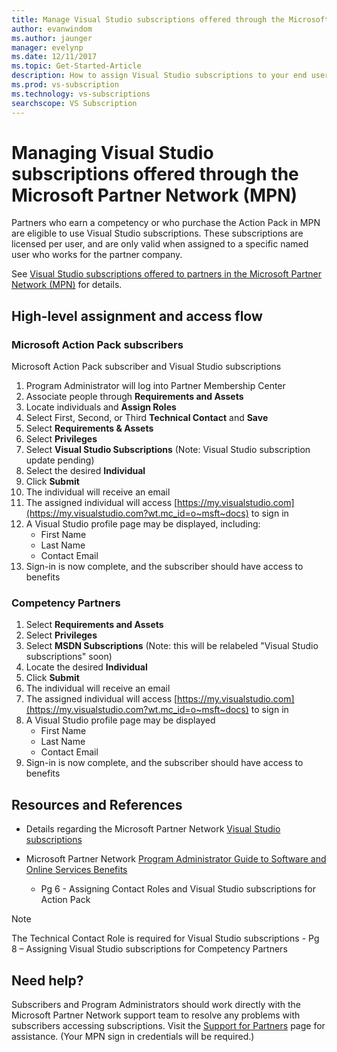 ```yaml
---
title: Manage Visual Studio subscriptions offered through the Microsoft Partner Network (MPN) | Microsoft Docs
author: evanwindom
ms.author: jaunger
manager: evelynp
ms.date: 12/11/2017
ms.topic: Get-Started-Article
description: How to assign Visual Studio subscriptions to your end users, for MPN partners.
ms.prod: vs-subscription
ms.technology: vs-subscriptions
searchscope: VS Subscription
---
```


# Managing Visual Studio subscriptions offered through the Microsoft Partner Network (MPN)

Partners who earn a competency or who purchase the Action Pack in MPN are eligible to use Visual Studio subscriptions. These subscriptions are licensed per user, and are only valid when assigned to a specific named user who works for the partner company.

See [Visual Studio subscriptions offered to partners in the Microsoft Partner Network (MPN)](program-mpn.md) for details.

## High-level assignment and access flow

### Microsoft Action Pack subscribers
Microsoft Action Pack subscriber and Visual Studio subscriptions

1. Program Administrator will log into Partner Membership Center
2. Associate people through **Requirements and Assets**
3. Locate individuals and **Assign Roles**
4. Select First, Second, or Third **Technical Contact** and **Save**
5. Select **Requirements & Assets**
6. Select **Privileges**
7. Select **Visual Studio Subscriptions** (Note: Visual Studio subscription update pending)
8. Select the desired **Individual**
9. Click **Submit**
10. The individual will receive an email
11. The assigned individual will access [https://my.visualstudio.com](https://my.visualstudio.com?wt.mc_id=o~msft~docs) to sign in
12. A Visual Studio profile page may be displayed, including:
    - First Name
    - Last Name
    - Contact Email
13. Sign-in is now complete, and the subscriber should have access to benefits


### Competency Partners
1. Select **Requirements and Assets**
2. Select **Privileges**
3. Select **MSDN Subscriptions** (Note:  this will be relabeled "Visual Studio subscriptions" soon)
4. Locate the desired **Individual**
5. Click **Submit**
6. The individual will receive an email
7. The assigned individual will access [https://my.visualstudio.com](https://my.visualstudio.com?wt.mc_id=o~msft~docs) to sign in
8. A Visual Studio profile page may be displayed
    - First Name
    - Last Name
    - Contact Email
9. Sign-in is now complete, and the subscriber should have access to benefits

## Resources and References

- Details regarding the Microsoft Partner Network [Visual Studio subscriptions](https://partner.microsoft.com/membership/msdn-subscriptions)

- Microsoft Partner Network [Program Administrator Guide to Software and Online Services Benefits](https://assets.microsoft.com/Program-Administrator-Guide-to-Software-and-Online-Services-Benefits_1.pdf)
    - Pg 6 - Assigning Contact Roles and Visual Studio subscriptions for Action Pack

> [!NOTE]
> The Technical Contact Role is required for Visual Studio subscriptions
>     - Pg 8 – Assigning Visual Studio subscriptions for Competency Partners

## Need help?
Subscribers and Program Administrators should work directly with the Microsoft Partner Network support team to resolve any problems with subscribers accessing subscriptions. Visit the [Support for Partners](https://partner.microsoft.com/support) page for assistance. (Your MPN sign in credentials will be required.)

